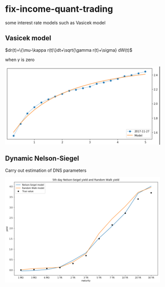 # fix-income-quant-trading
some interest rate models such as Vasicek model

## Vasicek model


$dr(t)=\{\mu-\kappa r(t)\}dt+\sqrt{\gamma r(t)+\sigma} dW(t)$


when $\gamma$ is zero

![](results/affine1.png)



## Dynamic Nelson-Siegel

Carry out estimation of DNS parameters

![](results/NS5.png)
